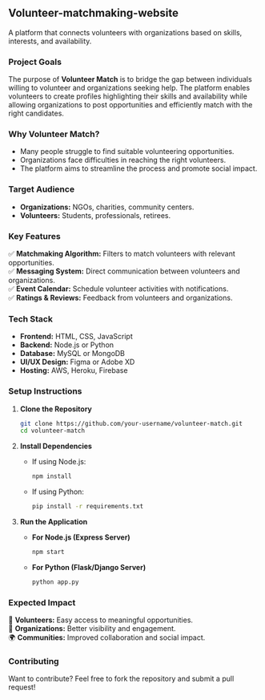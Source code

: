 ## **Volunteer-matchmaking-website**
A platform that connects volunteers with organizations based on skills, interests, and availability.
  
### **Project Goals**  
The purpose of **Volunteer Match** is to bridge the gap between individuals willing to volunteer and organizations seeking help. The platform enables volunteers to create profiles highlighting their skills and availability while allowing organizations to post opportunities and efficiently match with the right candidates.  

### **Why Volunteer Match?**  
- Many people struggle to find suitable volunteering opportunities.  
- Organizations face difficulties in reaching the right volunteers.  
- The platform aims to streamline the process and promote social impact.  

### **Target Audience**  
- **Organizations:** NGOs, charities, community centers.  
- **Volunteers:** Students, professionals, retirees.  

### **Key Features**  
✅ **Matchmaking Algorithm:** Filters to match volunteers with relevant opportunities.  
✅ **Messaging System:** Direct communication between volunteers and organizations.  
✅ **Event Calendar:** Schedule volunteer activities with notifications.  
✅ **Ratings & Reviews:** Feedback from volunteers and organizations.  

### **Tech Stack**  
- **Frontend:** HTML, CSS, JavaScript  
- **Backend:** Node.js or Python  
- **Database:** MySQL or MongoDB  
- **UI/UX Design:** Figma or Adobe XD  
- **Hosting:** AWS, Heroku, Firebase  

### **Setup Instructions**  
1. **Clone the Repository**  
   ```sh
   git clone https://github.com/your-username/volunteer-match.git
   cd volunteer-match
   ```

2. **Install Dependencies**  
   - If using Node.js:  
     ```sh
     npm install
     ```  
   - If using Python:  
     ```sh
     pip install -r requirements.txt
     ```  

3. **Run the Application**  
   - **For Node.js (Express Server)**  
     ```sh
     npm start
     ```  
   - **For Python (Flask/Django Server)**  
     ```sh
     python app.py
     ```  

### **Expected Impact**  
🚀 **Volunteers:** Easy access to meaningful opportunities.  
🏢 **Organizations:** Better visibility and engagement.  
🌍 **Communities:** Improved collaboration and social impact.  

### **Contributing**  
Want to contribute? Feel free to fork the repository and submit a pull request!  

